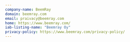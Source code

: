 ```yaml
---
company-name: BeemRay
domain: beemray.com
email: praivacy@beemray.com
home: https://www.beemray.com/
iab-listing-name: "Beemray Oy"
privacy-policy: https://www.beemray.com/privacy-policy/
---
```




